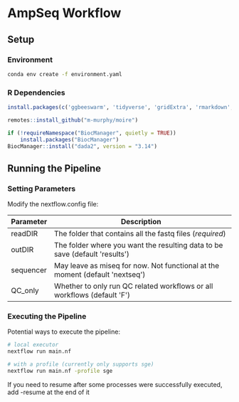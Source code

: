 # AmpSeq Workflow

## Setup

### Environment

```bash
conda env create -f environment.yaml
```

### R Dependencies

```R
install.packages(c('ggbeeswarm', 'tidyverse', 'gridExtra', 'rmarkdown', 'knitr'))

remotes::install_github("m-murphy/moire")

if (!requireNamespace("BiocManager", quietly = TRUE))
    install.packages("BiocManager")
BiocManager::install("dada2", version = "3.14")
```

## Running the Pipeline

### Setting Parameters

Modify the nextflow.config file:

|Parameter|Description|
|---|---|
|readDIR|The folder that contains all the fastq files (*required*)|
|outDIR|The folder where you want the resulting data to be save (default 'results')|
|sequencer|May leave as miseq for now. Not functional at the moment (default 'nextseq')|
|QC_only|Whether to only run QC related workflows or all workflows (default 'F')|

### Executing the Pipeline

Potential ways to execute the pipeline:

```bash
# local executor
nextflow run main.nf

# with a profile (currently only supports sge)
nextflow run main.nf -profile sge
```

If you need to resume after some processes were successfully executed, add -resume at the end of it

